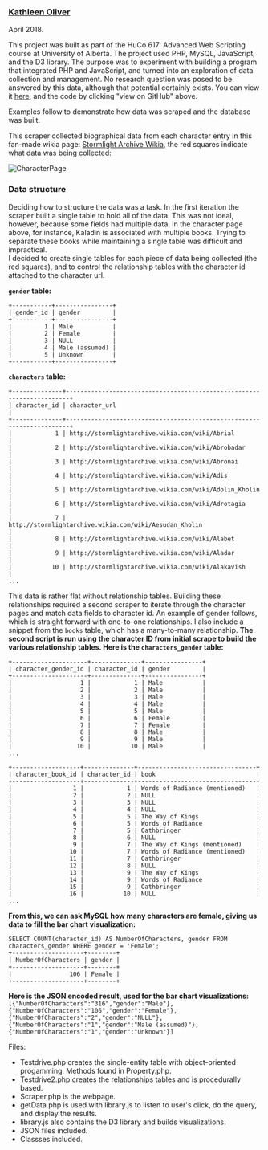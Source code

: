 ### [Kathleen Oliver](https://k-j-oliver.github.io)
April 2018.

This project was built as part of the HuCo 617: Advanced Web Scripting course at University of Alberta. The project used PHP, MySQL, JavaScript, and the D3 library. The purpose was to experiment with building a program that integrated PHP and JavaScript, and turned into an exploration of data collection and management. No research question was posed to be answered by this data, although that potential certainly exists. You can view it [here](http://hucodev.artsrn.ualberta.ca/oliver2/scraper/scraper.php), and the code by clicking "view on GitHub" above.    

Examples follow to demonstrate how data was scraped and the database was built.  

This scraper collected biographical data from each character entry in this fan-made wikia page: [Stormlight Archive Wikia](http://stormlightarchive.wikia.com/wiki/Category:Characters), the red squares indicate what data was being collected: 

![CharacterPage](https://k-j-oliver.github.io/StormlightArchiveScraper/CharacterPage.png)  

### Data structure
Deciding how to structure the data was a task. In the first iteration the scraper built a single table to hold all of the data. This was not ideal, however, because some fields had multiple data. In the character page above, for instance, Kaladin is associated with multiple books. Trying to separate these books while maintaining a single table was difficult and impractical.  
I decided to create single tables for each piece of data being collected (the red squares), and to control the relationship tables with the character id attached to the character url. 

__`gender` table:__  
```
+-----------+----------------+  
| gender_id | gender         |  
+-----------+----------------+  
|         1 | Male           |  
|         2 | Female         |  
|         3 | NULL           |  
|         4 | Male (assumed) |  
|         5 | Unknown        |  
+-----------+----------------+
```
__`characters` table:__  
```
+--------------+-----------------------------------------------------------------------+
| character_id | character_url                                                         |
+--------------+-----------------------------------------------------------------------+
|            1 | http://stormlightarchive.wikia.com/wiki/Abrial                        |
|            2 | http://stormlightarchive.wikia.com/wiki/Abrobadar                     |
|            3 | http://stormlightarchive.wikia.com/wiki/Abronai                       |
|            4 | http://stormlightarchive.wikia.com/wiki/Adis                          |
|            5 | http://stormlightarchive.wikia.com/wiki/Adolin_Kholin                 |
|            6 | http://stormlightarchive.wikia.com/wiki/Adrotagia                     |
|            7 | http://stormlightarchive.wikia.com/wiki/Aesudan_Kholin                |
|            8 | http://stormlightarchive.wikia.com/wiki/Alabet                        |
|            9 | http://stormlightarchive.wikia.com/wiki/Aladar                        |
|           10 | http://stormlightarchive.wikia.com/wiki/Alakavish                     | 
...
```
This data is rather flat without relationship tables. Building these relationships required a second scraper to iterate through the character pages and match data fields to character id. An example of gender follows, which is straight forward with one-to-one relationships. I also include a snippet from the `books` table, which has a many-to-many relationship. 
__The second script is run using the character ID from initial scrape to build the various relationship tables. Here is the `characters_gender` table:__
```
+---------------------+--------------+----------------+
| character_gender_id | character_id | gender         |
+---------------------+--------------+----------------+
|                   1 |            1 | Male           |
|                   2 |            2 | Male           |
|                   3 |            3 | Male           |
|                   4 |            4 | Male           |
|                   5 |            5 | Male           |
|                   6 |            6 | Female         |
|                   7 |            7 | Female         |
|                   8 |            8 | Male           |
|                   9 |            9 | Male           |
|                  10 |           10 | Male           |
...

+-------------------+--------------+---------------------------------+
| character_book_id | character_id | book                            |
+-------------------+--------------+---------------------------------+
|                 1 |            1 | Words of Radiance (mentioned)   |
|                 2 |            2 | NULL                            |
|                 3 |            3 | NULL                            |
|                 4 |            4 | NULL                            |
|                 5 |            5 | The Way of Kings                |
|                 6 |            5 | Words of Radiance               |
|                 7 |            5 | Oathbringer                     |
|                 8 |            6 | NULL                            |
|                 9 |            7 | The Way of Kings (mentioned)    |
|                10 |            7 | Words of Radiance (mentioned)   |
|                11 |            7 | Oathbringer                     |
|                12 |            8 | NULL                            |
|                13 |            9 | The Way of Kings                |
|                14 |            9 | Words of Radiance               |
|                15 |            9 | Oathbringer                     |
|                16 |           10 | NULL                            |
...
```

__From this, we can ask MySQL how many characters are female, giving us data to fill the bar chart visualization:__ 
```
SELECT COUNT(character_id) AS NumberOfCharacters, gender FROM characters_gender WHERE gender = 'Female';
+--------------------+--------+
| NumberOfCharacters | gender |
+--------------------+--------+
|                106 | Female |
+--------------------+--------+
```

__Here is the JSON encoded result, used for the bar chart visualizations:__
`[{"NumberOfCharacters":"316","gender":"Male"},{"NumberOfCharacters":"106","gender":"Female"},{"NumberOfCharacters":"2","gender":"NULL"},{"NumberOfCharacters":"1","gender":"Male (assumed)"},{"NumberOfCharacters":"1","gender":"Unknown"}]`


Files:
- Testdrive.php creates the single-entity table with object-oriented progamming. Methods found in Property.php.  
- Testdrive2.php creates the relationships tables and is procedurally based.  
- Scraper.php is the webpage.  
- getData.php is used with library.js to listen to user's click, do the query, and display the results.  
- library.js also contains the D3 library and builds visualizations.  
- JSON files included.  
- Classses included. 
